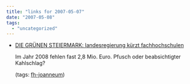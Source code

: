 ```yaml
---
title: "links for 2007-05-07"
date: "2007-05-08"
tags: 
  - "uncategorized"
---
```


- [DIE GRÜNEN STEIERMARK: landesregierung kürzt fachhochschulen](http://www.stmk.gruene.at/themen.php?tid=46333&kid=303)
    
    Im Jahr 2008 fehlen fast 2,8 Mio. Euro. Pfusch oder beabsichtigter Kahlschlag?
    
    (tags: [fh-joanneum](http://del.icio.us/heinzwittenbrink/fh-joanneum))
